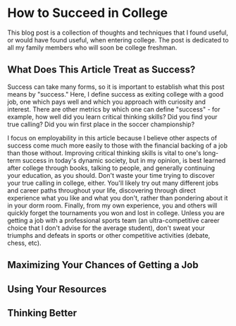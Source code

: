 # How to Succeed in College
This blog post is a collection of thoughts and techniques that I found useful, or would have found useful, when entering college. The post is dedicated to all my family members who will soon be college freshman.

## What Does This Article Treat as Success?
Success can take many forms, so it is important to establish what this post means by "success." Here, I define success as exiting college with a good job, one which pays well and which you approach with curiosity and interest. There are other metrics by which one can define "success" - for example, how well did you learn critical thinking skills? Did you find your true calling? Did you win first place in the soccer championship?

I focus on employability in this article because I believe other aspects of success come much more easily to those with the financial backing of a job than those without. Improving critical thinking skills is vital to one's long-term success in today's dynamic society, but in my opinion, is best learned after college through books, talking to people, and generally continuing your education, as you should. Don't waste your time trying to discover your true calling in college, either. You'll likely try out many different jobs and career paths throughout your life, discovering through direct experience what you like and what you don't, rather than pondering about it in your dorm room. Finally, from my own experience, you and others will quickly forget the tournaments you won and lost in college. Unless you are getting a job with a professional sports team (an ultra-competitive career choice that I don't advise for the average student), don't sweat your triumphs and defeats in sports or other competitive activities (debate, chess, etc).

## Maximizing Your Chances of Getting a Job


## Using Your Resources


## Thinking Better


